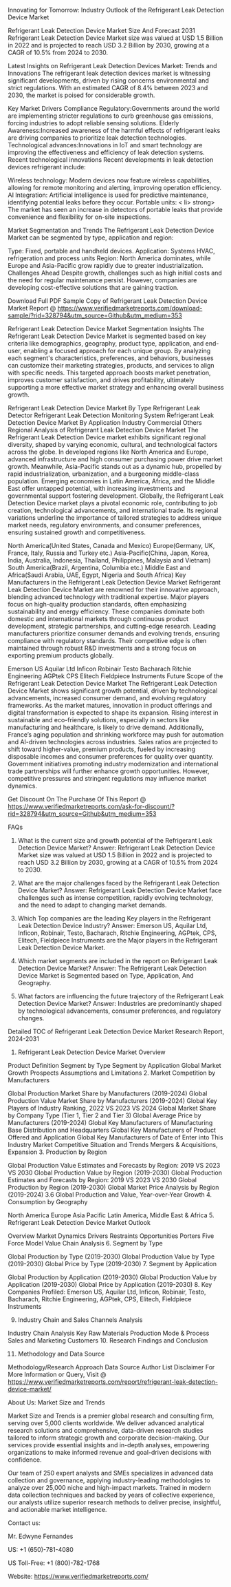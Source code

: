 Innovating for Tomorrow: Industry Outlook of the Refrigerant Leak Detection Device Market


Refrigerant Leak Detection Device Market Size And Forecast 2031
Refrigerant Leak Detection Device Market size was valued at USD 1.5 Billion in 2022 and is projected to reach USD 3.2 Billion by 2030, growing at a CAGR of 10.5% from 2024 to 2030.

Latest Insights on Refrigerant Leak Detection Devices Market: Trends and Innovations
The refrigerant leak detection devices market is witnessing significant developments, driven by rising concerns environmental and strict regulations. With an estimated CAGR of 8.4% between 2023 and 2030, the market is poised for considerable growth.

Key Market Drivers
Compliance Regulatory:Governments around the world are implementing stricter regulations to curb greenhouse gas emissions, forcing industries to adopt reliable sensing solutions.
Elderly Awareness:Increased awareness of the harmful effects of refrigerant leaks are driving companies to prioritize leak detection technologies.
Technological advances:Innovations in IoT and smart technology are improving the effectiveness and efficiency of leak detection systems.
Recent technological innovations
Recent developments in leak detection devices refrigerant include:

Wireless technology: Modern devices now feature wireless capabilities, allowing for remote monitoring and alerting, improving operation efficiency.
AI Integration: Artificial intelligence is used for predictive maintenance, identifying potential leaks before they occur.
Portable units:
< li>
strong> The market has seen an increase in detectors of portable leaks that provide convenience and flexibility for on-site inspections.

Market Segmentation and Trends
The Refrigerant Leak Detection Device Market can be segmented by type, application and region:

Type: Fixed, portable and handheld devices.
Application: Systems HVAC, refrigeration and process units
Region: North America dominates, while Europe and Asia-Pacific grow rapidly due to greater industrialization.
Challenges Ahead
Despite growth, challenges such as high initial costs and the need for regular maintenance persist. However, companies are developing cost-effective solutions that are gaining traction.

Download Full PDF Sample Copy of Refrigerant Leak Detection Device Market Report @ https://www.verifiedmarketreports.com/download-sample/?rid=328794&utm_source=Github&utm_medium=353

Refrigerant Leak Detection Device Market Segmentation Insights
The Refrigerant Leak Detection Device Market is segmented based on key criteria like demographics, geography, product type, application, and end-user, enabling a focused approach for each unique group. By analyzing each segment's characteristics, preferences, and behaviors, businesses can customize their marketing strategies, products, and services to align with specific needs. This targeted approach boosts market penetration, improves customer satisfaction, and drives profitability, ultimately supporting a more effective market strategy and enhancing overall business growth.

Refrigerant Leak Detection Device Market By Type
Refrigerant Leak Detector
Refrigerant Leak Detection Monitoring System
Refrigerant Leak Detection Device Market By Application
Industry
Commercial
Others
Regional Analysis of Refrigerant Leak Detection Device Market
The Refrigerant Leak Detection Device market exhibits significant regional diversity, shaped by varying economic, cultural, and technological factors across the globe. In developed regions like North America and Europe, advanced infrastructure and high consumer purchasing power drive market growth. Meanwhile, Asia-Pacific stands out as a dynamic hub, propelled by rapid industrialization, urbanization, and a burgeoning middle-class population. Emerging economies in Latin America, Africa, and the Middle East offer untapped potential, with increasing investments and governmental support fostering development. Globally, the Refrigerant Leak Detection Device market plays a pivotal economic role, contributing to job creation, technological advancements, and international trade. Its regional variations underline the importance of tailored strategies to address unique market needs, regulatory environments, and consumer preferences, ensuring sustained growth and competitiveness.

North America(United States, Canada and Mexico)
Europe(Germany, UK, France, Italy, Russia and Turkey etc.)
Asia-Pacific(China, Japan, Korea, India, Australia, Indonesia, Thailand, Philippines, Malaysia and Vietnam)
South America(Brazil, Argentina, Columbia etc.)
Middle East and Africa(Saudi Arabia, UAE, Egypt, Nigeria and South Africa)
Key Manufacturers in the Refrigerant Leak Detection Device Market
Refrigerant Leak Detection Device Market are renowned for their innovative approach, blending advanced technology with traditional expertise. Major players focus on high-quality production standards, often emphasizing sustainability and energy efficiency. These companies dominate both domestic and international markets through continuous product development, strategic partnerships, and cutting-edge research. Leading manufacturers prioritize consumer demands and evolving trends, ensuring compliance with regulatory standards. Their competitive edge is often maintained through robust R&D investments and a strong focus on exporting premium products globally.

Emerson US
Aquilar Ltd
Inficon
Robinair
Testo
Bacharach
Ritchie Engineering
AGPtek
CPS
Elitech
Fieldpiece Instruments
Future Scope of the Refrigerant Leak Detection Device Market
The Refrigerant Leak Detection Device Market shows significant growth potential, driven by technological advancements, increased consumer demand, and evolving regulatory frameworks. As the market matures, innovation in product offerings and digital transformation is expected to shape its expansion. Rising interest in sustainable and eco-friendly solutions, especially in sectors like manufacturing and healthcare, is likely to drive demand. Additionally, France’s aging population and shrinking workforce may push for automation and AI-driven technologies across industries. Sales ratios are projected to shift toward higher-value, premium products, fueled by increasing disposable incomes and consumer preferences for quality over quantity. Government initiatives promoting industry modernization and international trade partnerships will further enhance growth opportunities. However, competitive pressures and stringent regulations may influence market dynamics.

Get Discount On The Purchase Of This Report @ https://www.verifiedmarketreports.com/ask-for-discount/?rid=328794&utm_source=Github&utm_medium=353

FAQs
1. What is the current size and growth potential of the Refrigerant Leak Detection Device Market?
Answer: Refrigerant Leak Detection Device Market size was valued at USD 1.5 Billion in 2022 and is projected to reach USD 3.2 Billion by 2030, growing at a CAGR of 10.5% from 2024 to 2030.

2. What are the major challenges faced by the Refrigerant Leak Detection Device Market?
Answer: Refrigerant Leak Detection Device Market face challenges such as intense competition, rapidly evolving technology, and the need to adapt to changing market demands.

3. Which Top companies are the leading Key players in the Refrigerant Leak Detection Device Industry?
Answer: Emerson US, Aquilar Ltd, Inficon, Robinair, Testo, Bacharach, Ritchie Engineering, AGPtek, CPS, Elitech, Fieldpiece Instruments are the Major players in the Refrigerant Leak Detection Device Market.

4. Which market segments are included in the report on Refrigerant Leak Detection Device Market?
Answer: The Refrigerant Leak Detection Device Market is Segmented based on Type, Application, And Geography.

5. What factors are influencing the future trajectory of the Refrigerant Leak Detection Device Market?
Answer: Industries are predominantly shaped by technological advancements, consumer preferences, and regulatory changes.

Detailed TOC of Refrigerant Leak Detection Device Market Research Report, 2024-2031
1. Refrigerant Leak Detection Device Market Overview

Product Definition
Segment by Type
Segment by Application
Global Market Growth Prospects
Assumptions and Limitations
2. Market Competition by Manufacturers

Global Production Market Share by Manufacturers (2019-2024)
Global Production Value Market Share by Manufacturers (2019-2024)
Global Key Players of Industry Ranking, 2022 VS 2023 VS 2024
Global Market Share by Company Type (Tier 1, Tier 2 and Tier 3)
Global Average Price by Manufacturers (2019-2024)
Global Key Manufacturers of Manufacturing Base Distribution and Headquarters
Global Key Manufacturers of Product Offered and Application
Global Key Manufacturers of Date of Enter into This Industry
Market Competitive Situation and Trends
Mergers & Acquisitions, Expansion
3. Production by Region

Global Production Value Estimates and Forecasts by Region: 2019 VS 2023 VS 2030
Global Production Value by Region (2019-2030)
Global Production Estimates and Forecasts by Region: 2019 VS 2023 VS 2030
Global Production by Region (2019-2030)
Global Market Price Analysis by Region (2019-2024) 3.6 Global Production and Value, Year-over-Year Growth
4. Consumption by Geography

North America
Europe
Asia Pacific
Latin America, Middle East & Africa
5. Refrigerant Leak Detection Device Market Outlook

Overview
Market Dynamics
Drivers
Restraints
Opportunities
Porters Five Force Model
Value Chain Analysis 
6. Segment by Type

Global Production by Type (2019-2030)
Global Production Value by Type (2019-2030)
Global Price by Type (2019-2030)
7. Segment by Application

Global Production by Application (2019-2030)
Global Production Value by Application (2019-2030)
Global Price by Application (2019-2030)
8. Key Companies Profiled: Emerson US, Aquilar Ltd, Inficon, Robinair, Testo, Bacharach, Ritchie Engineering, AGPtek, CPS, Elitech, Fieldpiece Instruments

9. Industry Chain and Sales Channels Analysis

Industry Chain Analysis
Key Raw Materials
Production Mode & Process
Sales and Marketing
Customers
10. Research Findings and Conclusion

11. Methodology and Data Source

Methodology/Research Approach
Data Source
Author List
Disclaimer
For More Information or Query, Visit @ https://www.verifiedmarketreports.com/report/refrigerant-leak-detection-device-market/

About Us: Market Size and Trends

Market Size and Trends is a premier global research and consulting firm, serving over 5,000 clients worldwide. We deliver advanced analytical research solutions and comprehensive, data-driven research studies tailored to inform strategic growth and corporate decision-making. Our services provide essential insights and in-depth analyses, empowering organizations to make informed revenue and goal-driven decisions with confidence.

Our team of 250 expert analysts and SMEs specializes in advanced data collection and governance, applying industry-leading methodologies to analyze over 25,000 niche and high-impact markets. Trained in modern data collection techniques and backed by years of collective experience, our analysts utilize superior research methods to deliver precise, insightful, and actionable market intelligence.

Contact us:

Mr. Edwyne Fernandes

US: +1 (650)-781-4080

US Toll-Free: +1 (800)-782-1768

Website: https://www.verifiedmarketreports.com/
